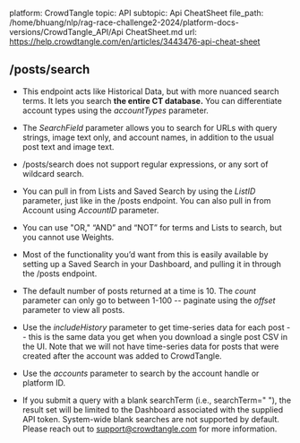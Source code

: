 platform: CrowdTangle
topic: API
subtopic: Api CheatSheet
file_path: /home/bhuang/nlp/rag-race-challenge2-2024/platform-docs-versions/CrowdTangle_API/Api CheatSheet.md
url: https://help.crowdtangle.com/en/articles/3443476-api-cheat-sheet


## /posts/search

* This endpoint acts like Historical Data, but with more nuanced search terms. It lets you search **the entire CT database.** You can differentiate account types using the _accountTypes_ parameter.
    
* The _SearchField_ parameter allows you to search for URLs with query strings, image text only, and account names, in addition to the usual post text and image text.
    
* /posts/search does not support regular expressions, or any sort of wildcard search.
    
* You can pull in from Lists and Saved Search by using the _ListID_ parameter, just like in the /posts endpoint. You can also pull in from Account using _AccountID_ parameter.
    
* You can use "OR," “AND” and “NOT” for terms and Lists to search, but you cannot use Weights. 
    
* Most of the functionality you’d want from this is easily available by setting up a Saved Search in your Dashboard, and pulling it in through the /posts endpoint.
    
* The default number of posts returned at a time is 10. The _count_ parameter can only go to between 1-100 -- paginate using the _offset_ parameter to view all posts. 
    
* Use the _includeHistory_ parameter to get time-series data for each post -- this is the same data you get when you download a single post CSV in the UI. Note that we will not have time-series data for posts that were created after the account was added to CrowdTangle.
    
* Use the _accounts_ parameter to search by the account handle or platform ID.
    
* If you submit a query with a blank searchTerm (i.e., searchTerm=" "), the result set will be limited to the Dashboard associated with the supplied API token. System-wide blank searches are not supported by default. Please reach out to [support@crowdtangle.com](mailto:support@crowdtangle.com) for more information.
